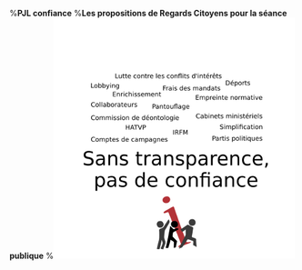%**PJL confiance**
%**Les propositions de Regards Citoyens pour la séance publique**
%![](confiance_transparence.png "")

